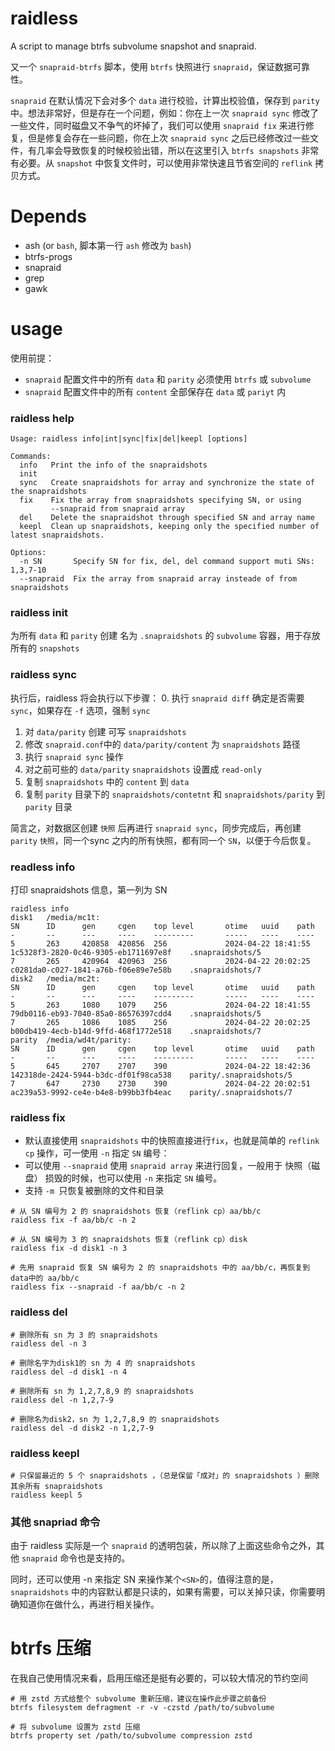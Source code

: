 # raidless

A script to manage btrfs subvolume snapshot and snapraid.

又一个 `snapraid-btrfs` 脚本，使用 `btrfs` 快照进行 `snapraid`，保证数据可靠性。

`snapraid` 在默认情况下会对多个 `data` 进行校验，计算出校验值，保存到 `parity` 中。想法非常好，但是存在一个问题，例如：你在上一次 `snapraid sync` 修改了一些文件，同时磁盘又不争气的坏掉了，我们可以使用 `snapraid fix` 来进行修复，但是修复会存在一些问题，你在上次 `snapraid sync` 之后已经修改过一些文件，有几率会导致恢复的时候校验出错，所以在这里引入 `btrfs snapshots` 非常有必要。从 `snapshot` 中恢复文件时，可以使用非常快速且节省空间的 `reflink` 拷贝方式。

# Depends

- ash (or `bash`, 脚本第一行 `ash` 修改为 `bash`)
- btrfs-progs
- snapraid
- grep
- gawk

# usage

使用前提：

- `snapraid` 配置文件中的所有 `data` 和 `parity` 必须使用 `btrfs` 或 `subvolume`
- `snapraid` 配置文件中的所有 `content` 全部保存在 `data` 或 `pariyt` 内

### raidless help
```
Usage: raidless info|int|sync|fix|del|keepl [options]

Commands:
  info   Print the info of the snapraidshots
  init   
  sync   Create snapraidshots for array and synchronize the state of the snapraidshots
  fix    Fix the array from snapraidshots specifying SN, or using 
         --snapraid from snapraid array
  del    Delete the snapraidshot through specified SN and array name
  keepl  Clean up snapraidshots, keeping only the specified number of latest snapraidshots.

Options:
  -n SN       Specify SN for fix, del, del command support muti SNs: 1,3,7-10
  --snapraid  Fix the array from snapraid array insteade of from snapraidshots
```

### raidless init

为所有 `data` 和 `parity` 创建 名为 `.snapraidshots` 的 `subvolume` 容器，用于存放所有的 `snapshots`

### raidless sync

执行后，raidless 将会执行以下步骤：
 0. 执行 `snapraid diff` 确定是否需要 `sync`，如果存在 `-f` 选项，强制 `sync`
 1. 对 `data/parity` 创建 可写 `snapraidshots`
 2. 修改 `snapraid.conf`中的 `data/parity/content` 为 `snapraidshots` 路径
 3. 执行 `snapraid sync` 操作
 4. 对之前可些的 `data/parity` `snapraidshots` 设置成 `read-only`
 5. 复制 `snapraidshots` 中的 `content` 到 `data`
 6. 复制 `parity` 目录下的 `snapraidshots/contetnt` 和 `snapraidshots/parity` 到 `parity` 目录

简言之，对数据区创建 `快照` 后再进行 `snapraid sync`，同步完成后，再创建 `parity` `快照`，同一个sync 之内的所有快照，都有同一个 `SN`，以便于今后恢复。

### readless info

打印 snapraidshots 信息，第一列为 SN

```
raidless info
disk1   /media/mc1t:
SN      ID      gen     cgen    top level       otime   uuid    path
-       --      ---     ----    ---------       -----   ----    ----
5       263     420858  420856  256             2024-04-22 18:41:55     1c5328f3-2820-0c46-9305-eb1711697e8f    .snapraidshots/5
7       265     420964  420963  256             2024-04-22 20:02:25     c0281da0-c027-1841-a76b-f06e89e7e58b    .snapraidshots/7
disk2   /media/mc2t:
SN      ID      gen     cgen    top level       otime   uuid    path
-       --      ---     ----    ---------       -----   ----    ----
5       263     1080    1079    256             2024-04-22 18:41:55     79db0116-eb93-7040-85a0-86576397cdd4    .snapraidshots/5
7       265     1086    1085    256             2024-04-22 20:02:25     b00db419-4ecb-b14d-9ffd-468f1772e518    .snapraidshots/7
parity  /media/wd4t/parity:
SN      ID      gen     cgen    top level       otime   uuid    path
-       --      ---     ----    ---------       -----   ----    ----
5       645     2707    2707    390             2024-04-22 18:42:36     142318de-2424-5944-b3dc-df01f98ca538    parity/.snapraidshots/5
7       647     2730    2730    390             2024-04-22 20:02:51     ac239a53-9992-ce4e-b4e8-b99bb3fb4eac    parity/.snapraidshots/7
```

### raidless fix

- 默认直接使用 `snapraidshots` 中的快照直接进行`fix`，也就是简单的 `reflink cp` 操作，可一使用 `-n` 指定 `SN` 编号：
- 可以使用 `--snapraid` 使用 `snapraid array` 来进行回复，一般用于 快照（磁盘） 损毁的时候，也可以使用 `-n` 来指定 `SN` 编号。
- 支持 `-m `只恢复被删除的文件和目录

```
# 从 SN 编号为 2 的 snapraidshots 恢复（reflink cp）aa/bb/c
raidless fix -f aa/bb/c -n 2

# 从 SN 编号为 3 的 snapraidshots 恢复（reflink cp）disk
raidless fix -d disk1 -n 3

# 先用 snapraid 恢复 SN 编号为 2 的 snapraidshots 中的 aa/bb/c，再恢复到data中的 aa/bb/c
raidless fix --snapraid -f aa/bb/c -n 2
```

### raidless del

```
# 删除所有 sn 为 3 的 snapraidshots
raidless del -n 3

# 删除名字为disk1的 sn 为 4 的 snapraidshots
raidless del -d disk1 -n 4

# 删除所有 sn 为 1,2,7,8,9 的 snapraidshots
raidless del -n 1,2,7-9

# 删除名为disk2，sn 为 1,2,7,8,9 的 snapraidshots
raidless del -d disk2 -n 1,2,7-9 
```

### raidless keepl
```
# 只保留最近的 5 个 snapraidshots ，（总是保留「成对」的 snapraidshots ）删除其余所有 snapraidshots
raidless keepl 5
```

### 其他 snapriad 命令

由于 raidless 实际是一个 `snapraid` 的透明包装，所以除了上面这些命令之外，其他 `snapraid` 命令也是支持的。

同时，还可以使用 -n 来指定 SN 来操作某个`<SN>`的，值得注意的是，`snapraidshots` 中的内容默认都是只读的，如果有需要，可以关掉只读，你需要明确知道你在做什么，再进行相关操作。

# btrfs 压缩

在我自己使用情况来看，启用压缩还是挺有必要的，可以较大情况的节约空间

```
# 用 zstd 方式给整个 subvolume 重新压缩，建议在操作此步骤之前备份
btrfs filesystem defragment -r -v -czstd /path/to/subvolume

# 将 subvolume 设置为 zstd 压缩
btrfs property set /path/to/subvolume compression zstd
```
